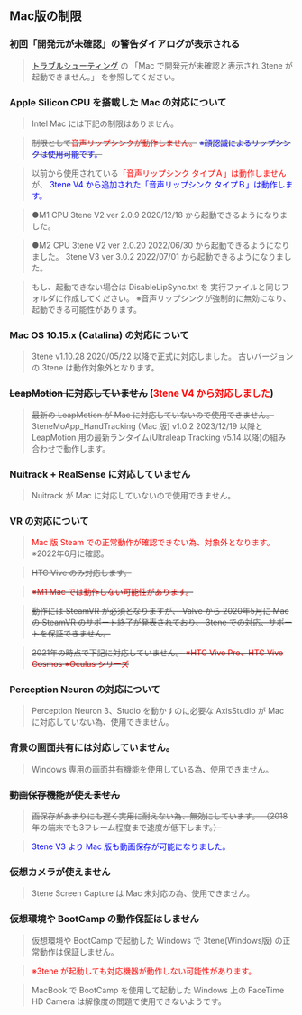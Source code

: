 ## Mac版の制限

### 初回「開発元が未確認」の警告ダイアログが表示される

>[トラブルシューティング](#troubleshooting.md) の
>「Mac で開発元が未確認と表示され 3tene が起動できません。」
>を参照してください。


### Apple Silicon CPU を搭載した Mac の対応について

>Intel Mac には下記の制限はありません。

><S>制限として<font color="Red">音声リップシンクが動作しません。</font></S>
><S><font color="Blue">※顔認識によるリップシンクは使用可能です。</font></S>

>以前から使用されている<font color="Red">「音声リップシンク タイプＡ」は動作しません</font>が、
><font color="Blue">3tene V4 から追加された「音声リップシンク タイプＢ」は動作します。</font>

>●M1 CPU
>3tene V2 ver 2.0.9 2020/12/18 から起動できるようになりました。 

>●M2 CPU
>3tene V2 ver 2.0.20 2022/06/30 から起動できるようになりました。 
>3tene V3 ver 3.0.2 2022/07/01 から起動できるようになりました。 

>もし、起動できない場合は DisableLipSync.txt を
>実行ファイルと同じフォルダに作成してください。
>※音声リップシンクが強制的に無効になり、起動できる可能性があります。


### Mac OS 10.15.x (Catalina) の対応について

>3tene v1.10.28 2020/05/22 以降で正式に対応しました。
>古いバージョンの 3tene は動作対象外となります。


### <S>LeapMotion に対応していません</S> (<font color="Red">3tene V4 から対応しました</font>)

><S>最新の LeapMotion が Mac に対応していないので使用できません。</S>
>3teneMoApp_HandTracking (Mac 版) v1.0.2 2023/12/19 以降と
>LeapMotion 用の最新ランタイム(Ultraleap Tracking v5.14 以降)の組み合わせで動作します。


### Nuitrack + RealSense に対応していません

>Nuitrack が Mac に対応していないので使用できません。


### VR の対応について

><font color="Red">Mac 版 Steam での正常動作が確認できない為、対象外となります。</font>
>※2022年6月に確認。

><S>HTC Vive のみ対応します。

><font color="Red">※M1 Mac では動作しない可能性があります。</font>

>動作には SteamVR が必須となりますが、
>Valve から 2020年5月に Mac の SteamVR のサポート終了が発表されており、
>3tene での対応、サポートを保証できません。

>2021年の時点で下記に対応していません。
><font color="Red">※HTC Vive Pro、HTC Vive Cosmos</font>
><font color="Red">※Oculus シリーズ</font>
</S>

### Perception Neuron の対応について

>Perception Neuron 3、Studio を動かすのに必要な
>AxisStudio が Mac に対応していない為、使用できません。


### 背景の画面共有には対応していません。

>Windows 専用の画面共有機能を使用している為、使用できません。


### <S>動画保存機能が使えません</S>

><S>画保存があまりにも遅く実用に耐えない為、無効にしています。
>（2018年の端末でも3フレーム程度まで速度が低下します。）
</S>

><font color="Blue">3tene V3 より Mac 版も動画保存が可能になりました。</font>


### 仮想カメラが使えません

>3tene Screen Capture は Mac 未対応の為、使用できません。


### 仮想環境や BootCamp の動作保証はしません

>仮想環境や BootCamp で起動した Windows で
>3tene(Windows版) の正常動作は保証しません。

><font color="Red">※3tene が起動しても対応機器が動作しない可能性があります。</font>

>MacBook で BootCamp を使用して起動した Windows 上の
>FaceTime HD Camera は解像度の問題で使用できないようです。


